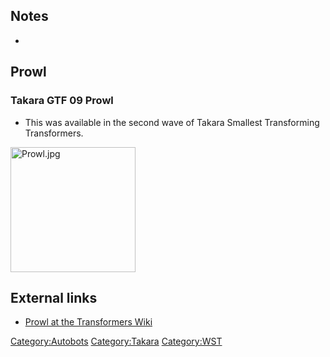 Notes
-----

-

Prowl
-----

### Takara GTF 09 Prowl

-   This was available in the second wave of Takara Smallest Transforming Transformers.

<img src="Prowl.jpg" title="fig:Prowl.jpg" alt="Prowl.jpg" width="200" />

External links
--------------

-   [Prowl at the Transformers Wiki](http://tfwiki.net/wiki/Prowl_%28G1%29)

<Category:Autobots> <Category:Takara> <Category:WST>